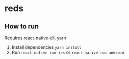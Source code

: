 # reds

## How to run  
Requires react-native-cli, yarn  

1. Install dependencies `yarn install`
2. Run `react-native run-ios` or `react-native run-android`
